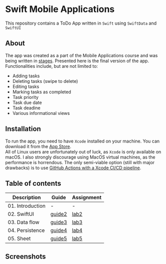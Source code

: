 # Swift Mobile Applications
This repository contains a ToDo App written in `Swift` using `SwiftData` and `SwiftUI`

## About
The app was created as a part of the Mobile Applications course and was being written in [stages](https://github.com/lursz/MobileApps/blob/labs/). Presented here is the final version of the app. Functionalities include, but are not limited to:
- Adding tasks
- Deleting tasks (swipe to delete)
- Editing tasks
- Marking tasks as completed
- Task priority
- Task due date
- Task deadine
- Various informational views

## Installation
To run the app, you need to have `Xcode` installed on your machine. You can download it from the [App Store](https://apps.apple.com/us/app/xcode/id497799835?mt=12).  
All of Linux users are unfortunately out of luck, as `Xcode` is only available on macOS. I also strongly discourage using MacOS virtual machines, as the performance is horrendous. The only semi-viable option (still with major drawbacks) is to use [GitHub Actions with a Xcode CI/CD pipeline](https://github.com/lursz/MobileApps/blob/main/.github/workflows/on_push.yaml).


## Table of contents

| Description  | Guide | Assignment |
| ------------- | ------------- | ------------- |
| 01. Introduction | -  | - |
| 02. SwiftUI | [guide2](https://github.com/lursz/MobileApps/blob/labs/lab1/README.md)  | [lab2](https://github.com/lursz/MobileApps/blob/labs/lab1/) |
| 03. Data flow | [guide3](https://github.com/lursz/MobileApps/blob/labs/lab2/README.md)  | [lab3](https://github.com/lursz/MobileApps/blob/labs/lab2/) |
| 04. Persistence | [guide4](https://github.com/lursz/MobileApps/blob/labs/lab3/README.md)  | [lab4](https://github.com/lursz/MobileApps/blob/labs/lab3/) |
| 05. Sheet | [guide5](https://github.com/lursz/MobileApps/blob/labs/lab4/README.md)  | [lab5](https://github.com/lursz/MobileApps/blob/labs/lab4/) |

## Screenshots
